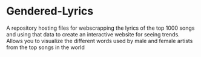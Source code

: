 # Gendered-Lyrics
A repository hosting files for webscrapping the lyrics of the top 1000 songs and using that data to create an interactive website for seeing trends. Allows you to visualize the different words used by male and female artists from the top songs in the world
